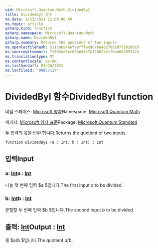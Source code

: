```yaml
---
uid: Microsoft.Quantum.Math.DividedByI
title: DividedByI 함수
ms.date: 1/23/2021 12:00:00 AM
ms.topic: article
qsharp.kind: function
qsharp.namespace: Microsoft.Quantum.Math
qsharp.name: DividedByI
qsharp.summary: Returns the quotient of two inputs.
ms.openlocfilehash: 511ca654befaafffacdd7ba4827062d775b108c9
ms.sourcegitcommit: 71605ea9cc630e84e7ef29027e1f0ea06299747e
ms.translationtype: MT
ms.contentlocale: ko-KR
ms.lasthandoff: 01/26/2021
ms.locfileid: "98857117"
---
```

# <a name="dividedbyi-function"></a><span data-ttu-id="923be-102">DividedByI 함수</span><span class="sxs-lookup"><span data-stu-id="923be-102">DividedByI function</span></span>

<span data-ttu-id="923be-103">네임 스페이스: [Microsoft 양자](xref:Microsoft.Quantum.Math)</span><span class="sxs-lookup"><span data-stu-id="923be-103">Namespace: [Microsoft.Quantum.Math](xref:Microsoft.Quantum.Math)</span></span>

<span data-ttu-id="923be-104">패키지: [Microsoft 양자 표준](https://nuget.org/packages/Microsoft.Quantum.Standard)</span><span class="sxs-lookup"><span data-stu-id="923be-104">Package: [Microsoft.Quantum.Standard](https://nuget.org/packages/Microsoft.Quantum.Standard)</span></span>


<span data-ttu-id="923be-105">두 입력의 몫을 반환 합니다.</span><span class="sxs-lookup"><span data-stu-id="923be-105">Returns the quotient of two inputs.</span></span>

```qsharp
function DividedByI (a : Int, b : Int) : Int
```


## <a name="input"></a><span data-ttu-id="923be-106">입력</span><span class="sxs-lookup"><span data-stu-id="923be-106">Input</span></span>

### <a name="a--int"></a><span data-ttu-id="923be-107">a: [Int](xref:microsoft.quantum.lang-ref.int)</span><span class="sxs-lookup"><span data-stu-id="923be-107">a : [Int](xref:microsoft.quantum.lang-ref.int)</span></span>

<span data-ttu-id="923be-108">나눌 첫 번째 입력 $a $입니다.</span><span class="sxs-lookup"><span data-stu-id="923be-108">The first input $a$ to be divided.</span></span>


### <a name="b--int"></a><span data-ttu-id="923be-109">b: [Int](xref:microsoft.quantum.lang-ref.int)</span><span class="sxs-lookup"><span data-stu-id="923be-109">b : [Int](xref:microsoft.quantum.lang-ref.int)</span></span>

<span data-ttu-id="923be-110">분할할 두 번째 입력 $b $입니다.</span><span class="sxs-lookup"><span data-stu-id="923be-110">The second input $b$ to be divided.</span></span>



## <a name="output--int"></a><span data-ttu-id="923be-111">출력: [Int](xref:microsoft.quantum.lang-ref.int)</span><span class="sxs-lookup"><span data-stu-id="923be-111">Output : [Int](xref:microsoft.quantum.lang-ref.int)</span></span>

<span data-ttu-id="923be-112">몫 $a/b $입니다.</span><span class="sxs-lookup"><span data-stu-id="923be-112">The quotient $a / b$.</span></span>